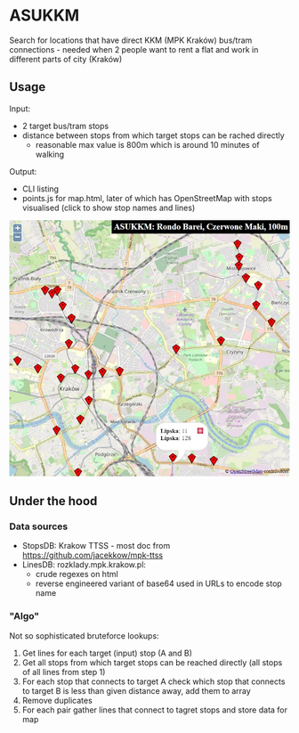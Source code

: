 # ASUKKM
Search for locations that have direct KKM (MPK Kraków) bus/tram connections - needed when 2 people want to rent a flat and work in different parts of city (Kraków)

## Usage
Input:

- 2 target bus/tram stops
- distance between stops from which target stops can be rached directly
  - reasonable max value is 800m which is around 10 minutes of walking

Output:

- CLI listing
- points.js for map.html, later of which has OpenStreetMap with stops visualised (click to show stop names and lines)

![](demo.jpg)

## Under the hood

### Data sources
- StopsDB: Krakow TTSS - most doc from https://github.com/jacekkow/mpk-ttss
- LinesDB: rozklady.mpk.krakow.pl:
  - crude regexes on html
  - reverse engineered variant of base64 used in URLs to encode stop name

### "Algo"
Not so sophisticated bruteforce lookups:

1. Get lines for each target (input) stop (A and B)
2. Get all stops from which target stops can be reached directly (all stops of all lines from step 1)
3. For each stop that connects to target A check which stop that connects to target B is less than given distance away, add them to array
4. Remove duplicates
5. For each pair gather lines that connect to tagret stops and store data for map